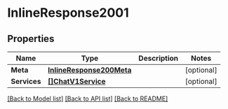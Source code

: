 # InlineResponse2001

## Properties

Name | Type | Description | Notes
------------ | ------------- | ------------- | -------------
**Meta** | [**InlineResponse200Meta**](inline_response_200_meta.md) |  | [optional] 
**Services** | [**[]ChatV1Service**](chat.v1.service.md) |  | [optional] 

[[Back to Model list]](../README.md#documentation-for-models) [[Back to API list]](../README.md#documentation-for-api-endpoints) [[Back to README]](../README.md)


